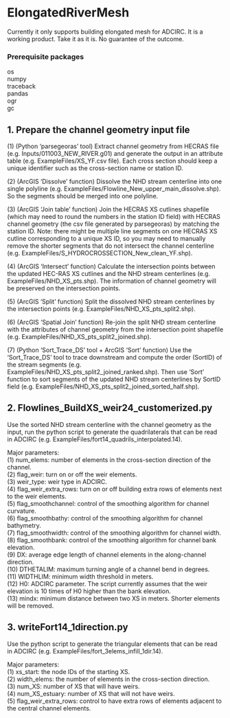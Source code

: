 # ElongatedRiverMesh  
Currently it only supports building elongated mesh for ADCIRC. It is a working product. Take it as it is. No guarantee of the outcome.

### Prerequisite packages  
os\
numpy\
traceback\
pandas\
ogr\
gc

## 1. Prepare the channel geometry input file
(1) (Python ‘parsegeoras’ tool) Extract channel geometry from HECRAS file (e.g. Inputs/011003_NEW_RIVER.g01) and generate the output in an attribute table (e.g. ExampleFiles/XS_YF.csv file). Each cross section should keep a unique identifier such as the cross-section name or station ID.  

(2) (ArcGIS ‘Dissolve’ function) Dissolve the NHD stream centerline into one single polyline (e.g. ExampleFiles/Flowline_New_upper_main_dissolve.shp). So the segments should be merged into one polyline.  

(3) (ArcGIS ‘Join table’ function) Join the HECRAS XS cutlines shapefile (which may need to round the numbers in the station ID field) with HECRAS channel geometry (the csv file generated by parsegeoras) by matching the station ID. Note: there might be multiple line segments on one HECRAS XS cutline corresponding to a unique XS ID, so you may need to manually remove the shorter segments that do not intersect the channel centerline (e.g. ExampleFiles/S_HYDROCROSSECTION_New_clean_YF.shp).

(4) (ArcGIS ‘Intersect’ function) Calculate the intersection points between the updated HEC-RAS XS cutlines and the NHD stream centerlines (e.g. ExampleFiles/NHD_XS_pts.shp). The information of channel geometry will be preserved on the intersection points.

(5) (ArcGIS ‘Split’ function) Split the dissolved NHD stream centerlines by the intersection points (e.g. ExampleFiles/NHD_XS_pts_split2.shp).

(6) (ArcGIS ‘Spatial Join’ function) Re-join the split NHD stream centerline with the attributes of channel geometry from the intersection point shapefile (e.g. ExampleFiles/NHD_XS_pts_split2_joined.shp).

(7) (Python ‘Sort_Trace_DS’ tool + ArcGIS ‘Sort’ function) Use the ‘Sort_Trace_DS’ tool to trace downstream and compute the order (SortID) of the stream segments (e.g. ExampleFiles/NHD_XS_pts_split2_joined_ranked.shp). Then use ‘Sort’ function to sort segments of the updated NHD stream centerlines by SortID field (e.g. ExampleFiles/NHD_XS_pts_split2_joined_sorted_half.shp).

## 2. Flowlines_BuildXS_weir24_customerized.py  
Use the sorted NHD stream centerline with the channel geometry as the input, run the python script to generate the quadrilaterals that can be read in ADCIRC (e.g. ExampleFiles/fort14_quadrils_interpolated.14).

Major parameters:  
(1) num_elems: number of elements in the cross-section direction of the channel.  
(2) flag_weir: turn on or off the weir elements.  
(3) weir_type: weir type in ADCIRC.  
(4) flag_weir_extra_rows: turn on or off building extra rows of elements next to the weir elements.  
(5) flag_smoothchannel: control of the smoothing algorithm for channel curvature.  
(6) flag_smoothbathy: control of the smoothing algorithm for channel bathymetry.  
(7) flag_smoothwidth: control of the smoothing algorithm for channel width.  
(8) flag_smoothbank: control of the smoothing algorithm for channel bank elevation.  
(9) DX: average edge length of channel elements in the along-channel direction.  
(10) DTHETALIM: maximum turning angle of a channel bend in degrees.  
(11) WIDTHLIM: minimum width threshold in meters.  
(12) H0: ADCIRC parameter. The script currently assumes that the weir elevation is 10 times of H0 higher than the bank elevation.  
(13) mindx: minimum distance between two XS in meters. Shorter elements will be removed.  

## 3. writeFort14_1direction.py  
Use the python script to generate the triangular elements that can be read in ADCIRC (e.g. ExampleFiles/fort_3elems_infill_1dir.14).  

Major parameters:  
(1) xs_start: the node IDs of the starting XS.  
(2) width_elems: the number of elements in the cross-section direction.  
(3) num_XS: number of XS that will have weirs.  
(4) num_XS_estuary: number of XS that will not have weirs.  
(5) flag_weir_extra_rows: control to have extra rows of elements adjacent to the central channel elements.  
